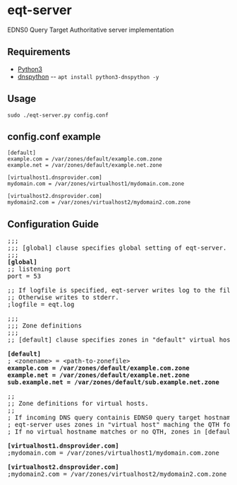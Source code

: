 # eqt-server
EDNS0 Query Target Authoritative server implementation

## Requirements
- [Python3](https://python.org/)
- [dnspython](http://www.dnspython.org/)
  -- `apt install python3-dnspython -y`

## Usage
`sudo ./eqt-server.py config.conf`

## config.conf example
```
[default]
example.com = /var/zones/default/example.com.zone
example.net = /var/zones/default/example.net.zone

[virtualhost1.dnsprovider.com]
mydomain.com = /var/zones/virtualhost1/mydomain.com.zone

[virtualhost2.dnsprovider.com]
mydomain2.com = /var/zones/virtualhost2/mydomain2.com.zone

```

## Configuration Guide
<PRE>
;;;
;;; [global] clause specifies global setting of eqt-server.
;;;
<b>[global]</b>
;; listening port
port = 53

;; If logfile is specified, eqt-server writes log to the file.
;; Otherwise writes to stderr.
;logfile = eqt.log

;;;
;;; Zone definitions
;;;
;; [default] clause specifies zones in "default" virtual host.

<b>[default]</b>
; &lt;zonename&gt; = &lt;path-to-zonefile&gt;
<b>example.com = /var/zones/default/example.com.zone</b>
<b>example.net = /var/zones/default/example.net.zone</b>
<b>sub.example.net = /var/zones/default/sub.example.net.zone</b>

;;
;; Zone definitions for virtual hosts.
;;
; If incoming DNS query containis EDNS0 query target hostname (QTH),
; eqt-server uses zones in "virtual host" maching the QTH for response.
; If no virtual hostname matches or no QTH, zones in [default] are used.

<b>[virtualhost1.dnsprovider.com]</b>
;mydomain.com = /var/zones/virtualhost1/mydomain.com.zone

<b>[virtualhost2.dnsprovider.com]</b>
;mydomain2.com = /var/zones/virtualhost2/mydomain2.com.zone
<PRE>

